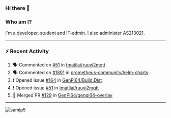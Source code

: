 ### Hi there 👋

### Who am I?
I'm a developer, student and IT-admin. I also administer AS213021.

---
### :zap: Recent Activity
<!--START_SECTION:activity-->
1. 🗣 Commented on [#51](https://github.com/tmatilai/ruuvi2mqtt/issues/51) in [tmatilai/ruuvi2mqtt](https://github.com/tmatilai/ruuvi2mqtt)
2. 🗣 Commented on [#1801](https://github.com/prometheus-community/helm-charts/issues/1801) in [prometheus-community/helm-charts](https://github.com/prometheus-community/helm-charts)
3. ❗️ Opened issue [#164](https://github.com/GenPi64/Build.Dist/issues/164) in [GenPi64/Build.Dist](https://github.com/GenPi64/Build.Dist)
4. ❗️ Opened issue [#51](https://github.com/tmatilai/ruuvi2mqtt/issues/51) in [tmatilai/ruuvi2mqtt](https://github.com/tmatilai/ruuvi2mqtt)
5. 🎉 Merged PR [#129](https://github.com/GenPi64/genpi64-overlay/pull/129) in [GenPi64/genpi64-overlay](https://github.com/GenPi64/genpi64-overlay)
<!--END_SECTION:activity-->
---

<img align="center" src="https://github-readme-stats.vercel.app/api?username=samip5&show_icons=true" alt="samip5" />
